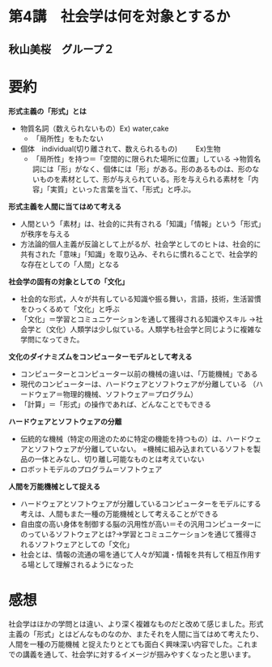 # 第4講　社会学は何を対象とするか
## 秋山美桜　グループ２
# 要約

**形式主義の「形式」とは**

- 物質名詞（数えられないもの）Ex) water,cake
  - 「局所性」をもたない
- 個体　individual(切り離されて、数えられるもの)
　　 Ex)生物
  - 「局所性」を持つ＝「空間的に限られた場所に位置」している
→物質名詞には「形」がなく、個体には「形」がある。形のあるものは、形のないものを素材として、形が与えられている。形を与えられる素材を「内容」「実質」といった言葉を当て、「形式」と呼ぶ。

**形式主義を人間に当てはめて考える**
- 人間という「素材」は、社会的に共有される「知識」「情報」という「形式」が秩序を与える
- 方法論的個人主義が反論として上がるが、社会学としてのヒトは、社会的に共有された「意味」「知識」を取り込み、それらに慣れることで、社会学的な存在としての「人間」となる

**社会学の固有の対象としての「文化」**
- 社会的な形式，人々が共有している知識や振る舞い，言語，技術，生活習慣をひっくるめて「文化」と呼ぶ
- 「文化」＝学習とコミュニケーションを通して獲得される知識やスキル
→社会学と（文化）人類学は少し似ている。人類学も社会学と同じように複雑な学問になってきた。

**文化のダイナミズムをコンピューターモデルとして考える**
- コンピューターとコンピューター以前の機械の違いは、「万能機械」である
- 現代のコンピューターは、ハードウェアとソフトウェアが分離している
（ハードウェア＝物理的機械、ソフトウェア＝プログラム）
- 「計算」＝「形式」の操作であれば、どんなことでもできる

**ハードウェアとソフトウェアの分離**
- 伝統的な機械（特定の用途のために特定の機能を持つもの）は、ハードウェアとソフトウェアが分離していない。
=機械に組み込まれているソフトを製品の一体とみなし、切り離し可能なものとは考えていない
- ロボットモデルのプログラム＝ソフトウェア

**人間を万能機械として捉える**
- ハードウェアとソフトウェアが分離しているコンピューターをモデルにする考えは、人間もまた一種の万能機械として考えることができる
- 自由度の高い身体を制御する脳の汎用性が高い＝その汎用コンピューターにのっているソフトウェアとは?→学習とコミュニケーションを通じて獲得されるソフトウェアとしての「文化」
- 社会とは、情報の流通の場を通じて人々が知識・情報を共有して相互作用する場として理解されるようになった

# 感想
社会学はほかの学問とは違い、より深く複雑なものだと改めて感じました。形式主義の「形式」とはどんなものなのか、またそれを人間に当てはめて考えたり、人間を一種の万能機械
と捉えたりととても面白く興味深い内容でした。これまでの講義を通して、社会学に対するイメージが掴みやすくなったと思います。


